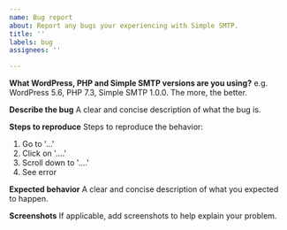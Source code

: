 ```yaml
---
name: Bug report
about: Report any bugs your experiencing with Simple SMTP.
title: ''
labels: bug
assignees: ''

---
```


**What WordPress, PHP and Simple SMTP versions are you using?**
e.g. WordPress 5.6, PHP 7.3, Simple SMTP 1.0.0. The more, the better.

**Describe the bug**
A clear and concise description of what the bug is.

**Steps to reproduce**
Steps to reproduce the behavior:
1. Go to '...'
2. Click on '....'
3. Scroll down to '....'
4. See error

**Expected behavior**
A clear and concise description of what you expected to happen.

**Screenshots**
If applicable, add screenshots to help explain your problem.
